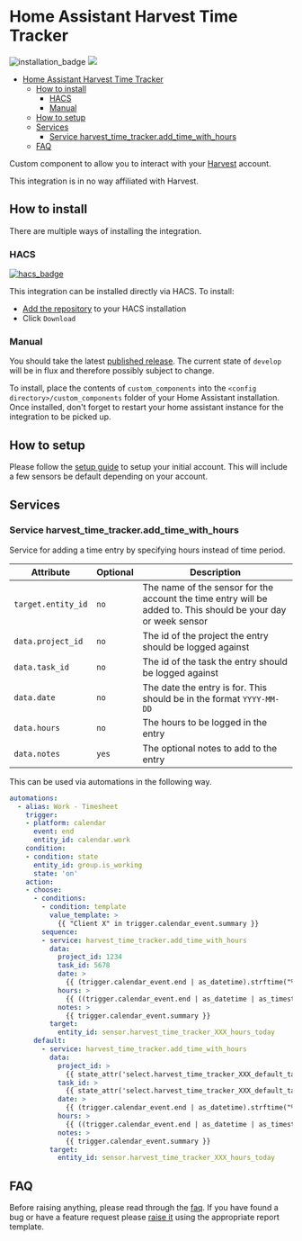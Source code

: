 # Home Assistant Harvest Time Tracker

![installation_badge](https://img.shields.io/badge/dynamic/json?color=41BDF5&logo=home-assistant&label=integration%20usage&suffix=%20installs&cacheSeconds=15600&url=https://analytics.home-assistant.io/custom_integrations.json&query=$.harvest_time_tracker.total) [![](https://img.shields.io/static/v1?label=Sponsor&message=%E2%9D%A4&logo=GitHub&color=%23fe8e86)](https://github.com/sponsors/bottlecapdave)

- [Home Assistant Harvest Time Tracker](#home-assistant-harvest-time-tracker)
  - [How to install](#how-to-install)
    - [HACS](#hacs)
    - [Manual](#manual)
  - [How to setup](#how-to-setup)
  - [Services](#services)
    - [Service harvest\_time\_tracker.add\_time\_with\_hours](#service-harvest_time_trackeradd_time_with_hours)
  - [FAQ](#faq)

Custom component to allow you to interact with your [Harvest](https://www.getharvest.com/) account. 

This integration is in no way affiliated with Harvest.

## How to install

There are multiple ways of installing the integration.

### HACS

[![hacs_badge](https://img.shields.io/badge/HACS-Default-41BDF5.svg?style=for-the-badge)](https://github.com/hacs/integration)

This integration can be installed directly via HACS. To install:

* [Add the repository](https://my.home-assistant.io/redirect/hacs_repository/?owner=BottlecapDave&repository=homeassistant-harvesttimetracker&category=integration) to your HACS installation
* Click `Download`

### Manual

You should take the latest [published release](https://github.com/BottlecapDave/HomeAssistant-HarvestTimeTracker/releases). The current state of `develop` will be in flux and therefore possibly subject to change.

To install, place the contents of `custom_components` into the `<config directory>/custom_components` folder of your Home Assistant installation. Once installed, don't forget to restart your home assistant instance for the integration to be picked up.

## How to setup

Please follow the [setup guide](./_docs/setup_account.md) to setup your initial account. This will include a few sensors be default depending on your account.

## Services

### Service harvest_time_tracker.add_time_with_hours

Service for adding a time entry by specifying hours instead of time period.

| Attribute                | Optional | Description                                                                                                           |
| ------------------------ | -------- | --------------------------------------------------------------------------------------------------------------------- |
| `target.entity_id`       | `no`     | The name of the sensor for the account the time entry will be added to. This should be your day or week sensor        |
| `data.project_id`        | `no`     | The id of the project the entry should be logged against                                                              |
| `data.task_id`           | `no`     | The id of the task the entry should be logged against                                                                 |
| `data.date`              | `no`     | The date the entry is for. This should be in the format `YYYY-MM-DD`                                                  |
| `data.hours`             | `no`     | The hours to be logged in the entry                                                                                   |
| `data.notes`             | `yes`    | The optional notes to add to the entry                                                                                |

This can be used via automations in the following way.

```yaml
automations:
  - alias: Work - Timesheet
    trigger:
    - platform: calendar
      event: end
      entity_id: calendar.work
    condition:
    - condition: state
      entity_id: group.is_working
      state: 'on'
    action:
    - choose:
      - conditions:
        - condition: template
          value_template: >
            {{ "Client X" in trigger.calendar_event.summary }}
        sequence:
        - service: harvest_time_tracker.add_time_with_hours
          data:
            project_id: 1234
            task_id: 5678
            date: >
              {{ (trigger.calendar_event.end | as_datetime).strftime("%Y-%m-%d") }}
            hours: >
              {{ ((trigger.calendar_event.end | as_datetime | as_timestamp) - (trigger.calendar_event.start | as_datetime | as_timestamp)) / 60 / 60 }}
            notes: >
              {{ trigger.calendar_event.summary }}
          target:
            entity_id: sensor.harvest_time_tracker_XXX_hours_today
      default:
        - service: harvest_time_tracker.add_time_with_hours
          data:
            project_id: >
              {{ state_attr('select.harvest_time_tracker_XXX_default_task', 'project_id') }}
            task_id: >
              {{ state_attr('select.harvest_time_tracker_XXX_default_task', 'task_id') }}
            date: >
              {{ (trigger.calendar_event.end | as_datetime).strftime("%Y-%m-%d") }}
            hours: >
              {{ ((trigger.calendar_event.end | as_datetime | as_timestamp) - (trigger.calendar_event.start | as_datetime | as_timestamp)) / 60 / 60 }}
            notes: >
              {{ trigger.calendar_event.summary }}
          target:
            entity_id: sensor.harvest_time_tracker_XXX_hours_today
```

## FAQ

Before raising anything, please read through the [faq](./_docs/faq.md). If you have found a bug or have a feature request please [raise it](https://github.com/BottlecapDave/HomeAssistant-HarvestTimeTracker/issues) using the appropriate report template.
